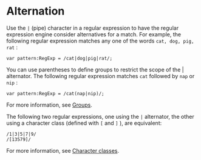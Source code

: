 # Alternation

<div>

Use the `|` (pipe) character in a regular
expression to have the regular expression engine consider alternatives
for a match. For example, the following regular expression matches any
one of the words `cat, dog, pig, rat` :

    var pattern:RegExp = /cat|dog|pig|rat/;

You can use parentheses to define groups to restrict the scope of the \|
alternator. The following regular expression matches
`cat` followed by
`nap` or `nip` :

    var pattern:RegExp = /cat(nap|nip)/;

For more information, see
[Groups](./groups.md).

The following two regular expressions, one using the
`|` alternator, the other using a character
class (defined with `[` and
`]` ), are equivalent:

    /1|3|5|7|9/
    /[13579]/

For more information, see [Character classes](./character-classes.md).

</div>
